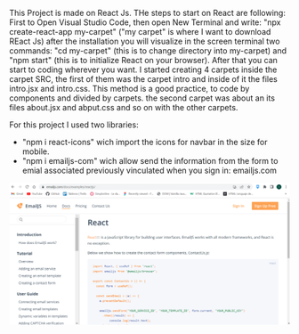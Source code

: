 This Project is made on React Js. THe steps to start on React are following:
First to Open Visual Studio Code, then open New Terminal and write: "npx create-react-app my-carpet" ("my carpet" is where I want to download REact Js)
after the installation you will visualize in the screen terminal two commands: "cd my-carpet" (this is to change directory into my-carpet) and
"npm start" (this is to initialize React on your browser). After that you can start to coding wherever you want. 
I started creating 4 carpets inside the carpet SRC, the first of them was the carpet intro and inside of it the files intro.jsx and intro.css. This method is a good practice, to code by components and divided by carpets. the second carpet was about an its files about.jsx and abput.css and so on with the other carpets.

For this project I used two libraries:
- "npm i react-icons"  wich import the icons for navbar in the size for mobile.
- "npm i emailjs-com" wich allow send the information from the form to emial associated previously vinculated when you sign in: emailjs.com

![Alt text](https://github.com/EberthCastro/portfolio4/blob/master/src/images/screenshots/emailjs.png)




